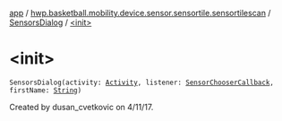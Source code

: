 [app](../../index.md) / [hwp.basketball.mobility.device.sensor.sensortile.sensortilescan](../index.md) / [SensorsDialog](index.md) / [&lt;init&gt;](.)

# &lt;init&gt;

`SensorsDialog(activity: `[`Activity`](https://developer.android.com/reference/android/app/Activity.html)`, listener: `[`SensorChooserCallback`](-sensor-chooser-callback/index.md)`, firstName: `[`String`](https://kotlinlang.org/api/latest/jvm/stdlib/kotlin/-string/index.html)`)`

Created by dusan_cvetkovic on 4/11/17.

